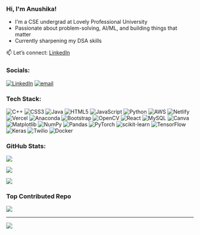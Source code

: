 ### Hi, I'm Anushika!

- I'm a CSE undergrad at Lovely Professional University  
- Passionate about problem-solving, AI/ML, and building things that matter  
- Currently sharpening my DSA skills

📫 Let’s connect: [LinkedIn](https://www.linkedin.com/in/anushikagupta/) 

### Socials:
[![LinkedIn](https://img.shields.io/badge/LinkedIn-%230077B5.svg?logo=linkedin&logoColor=white)](https://linkedin.com/in/anushikagupta) [![email](https://img.shields.io/badge/Email-D14836?logo=gmail&logoColor=white)](mailto:anushikagupta7114@gmail.com) 

### Tech Stack:
![C++](https://img.shields.io/badge/c++-%2300599C.svg?style=for-the-badge&logo=c%2B%2B&logoColor=white) ![CSS3](https://img.shields.io/badge/css3-%231572B6.svg?style=for-the-badge&logo=css3&logoColor=white) ![Java](https://img.shields.io/badge/java-%23ED8B00.svg?style=for-the-badge&logo=openjdk&logoColor=white) ![HTML5](https://img.shields.io/badge/html5-%23E34F26.svg?style=for-the-badge&logo=html5&logoColor=white) ![JavaScript](https://img.shields.io/badge/javascript-%23323330.svg?style=for-the-badge&logo=javascript&logoColor=%23F7DF1E) ![Python](https://img.shields.io/badge/python-3670A0?style=for-the-badge&logo=python&logoColor=ffdd54) ![AWS](https://img.shields.io/badge/AWS-%23FF9900.svg?style=for-the-badge&logo=amazon-aws&logoColor=white) ![Netlify](https://img.shields.io/badge/netlify-%23000000.svg?style=for-the-badge&logo=netlify&logoColor=#00C7B7) ![Vercel](https://img.shields.io/badge/vercel-%23000000.svg?style=for-the-badge&logo=vercel&logoColor=white) ![Anaconda](https://img.shields.io/badge/Anaconda-%2344A833.svg?style=for-the-badge&logo=anaconda&logoColor=white) ![Bootstrap](https://img.shields.io/badge/bootstrap-%238511FA.svg?style=for-the-badge&logo=bootstrap&logoColor=white) ![OpenCV](https://img.shields.io/badge/opencv-%23white.svg?style=for-the-badge&logo=opencv&logoColor=white) ![React](https://img.shields.io/badge/react-%2320232a.svg?style=for-the-badge&logo=react&logoColor=%2361DAFB) ![MySQL](https://img.shields.io/badge/mysql-4479A1.svg?style=for-the-badge&logo=mysql&logoColor=white) ![Canva](https://img.shields.io/badge/Canva-%2300C4CC.svg?style=for-the-badge&logo=Canva&logoColor=white) ![Matplotlib](https://img.shields.io/badge/Matplotlib-%23ffffff.svg?style=for-the-badge&logo=Matplotlib&logoColor=black) ![NumPy](https://img.shields.io/badge/numpy-%23013243.svg?style=for-the-badge&logo=numpy&logoColor=white) ![Pandas](https://img.shields.io/badge/pandas-%23150458.svg?style=for-the-badge&logo=pandas&logoColor=white) ![PyTorch](https://img.shields.io/badge/PyTorch-%23EE4C2C.svg?style=for-the-badge&logo=PyTorch&logoColor=white) ![scikit-learn](https://img.shields.io/badge/scikit--learn-%23F7931E.svg?style=for-the-badge&logo=scikit-learn&logoColor=white) ![TensorFlow](https://img.shields.io/badge/TensorFlow-%23FF6F00.svg?style=for-the-badge&logo=TensorFlow&logoColor=white) ![Keras](https://img.shields.io/badge/Keras-%23D00000.svg?style=for-the-badge&logo=Keras&logoColor=white) ![Twilio](https://img.shields.io/badge/Twilio-F22F46?style=for-the-badge&logo=Twilio&logoColor=white) ![Docker](https://img.shields.io/badge/docker-%230db7ed.svg?style=for-the-badge&logo=docker&logoColor=white)

### GitHub Stats:
![](https://github-readme-stats.vercel.app/api?username=Anushika-Gupta&theme=dark&hide_border=false&include_all_commits=true&count_private=false)<br/>

![](https://nirzak-streak-stats.vercel.app/?user=Anushika-Gupta&theme=dark&hide_border=false)<br/>

![](https://github-readme-stats.vercel.app/api/top-langs/?username=Anushika-Gupta&theme=dark&hide_border=false&include_all_commits=true&count_private=false&layout=compact)

### Top Contributed Repo
![](https://github-contributor-stats.vercel.app/api?username=Anushika-Gupta&limit=5&theme=dark&combine_all_yearly_contributions=true)

---
[![](https://visitcount.itsvg.in/api?id=Anushika-Gupta&icon=0&color=0)](https://visitcount.itsvg.in)
